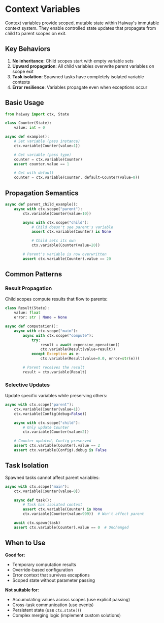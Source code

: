 # Context Variables

Context variables provide scoped, mutable state within Haiway's immutable context system. They
enable controlled state updates that propagate from child to parent scopes on exit.

## Key Behaviors

1. **No inheritance**: Child scopes start with empty variable sets
1. **Upward propagation**: All child variables overwrite parent variables on scope exit
1. **Task isolation**: Spawned tasks have completely isolated variable contexts
1. **Error resilience**: Variables propagate even when exceptions occur

## Basic Usage

```python
from haiway import ctx, State

class Counter(State):
    value: int = 0

async def example():
    # Set variable (pass instance)
    ctx.variable(Counter(value=1))

    # Get variable (pass type)
    counter = ctx.variable(Counter)
    assert counter.value == 1

    # Get with default
    counter = ctx.variable(Counter, default=Counter(value=0))
```

## Propagation Semantics

```python
async def parent_child_example():
    async with ctx.scope("parent"):
        ctx.variable(Counter(value=10))

        async with ctx.scope("child"):
            # Child doesn't see parent's variable
            assert ctx.variable(Counter) is None

            # Child sets its own
            ctx.variable(Counter(value=20))

        # Parent's variable is now overwritten
        assert ctx.variable(Counter).value == 20
```

## Common Patterns

### Result Propagation

Child scopes compute results that flow to parents:

```python
class Result(State):
    value: float
    error: str | None = None

async def computation():
    async with ctx.scope("main"):
        async with ctx.scope("compute"):
            try:
                result = await expensive_operation()
                ctx.variable(Result(value=result))
            except Exception as e:
                ctx.variable(Result(value=0.0, error=str(e)))

        # Parent receives the result
        result = ctx.variable(Result)
```

### Selective Updates

Update specific variables while preserving others:

```python
async with ctx.scope("parent"):
    ctx.variable(Counter(value=1))
    ctx.variable(Config(debug=False))

    async with ctx.scope("child"):
        # Only update Counter
        ctx.variable(Counter(value=2))

    # Counter updated, Config preserved
    assert ctx.variable(Counter).value == 2
    assert ctx.variable(Config).debug is False
```

## Task Isolation

Spawned tasks cannot affect parent variables:

```python
async with ctx.scope("main"):
    ctx.variable(Counter(value=0))

    async def task():
        # Task has isolated context
        assert ctx.variable(Counter) is None
        ctx.variable(Counter(value=999))  # Won't affect parent

    await ctx.spawn(task)
    assert ctx.variable(Counter).value == 0  # Unchanged
```

## When to Use

**Good for:**

- Temporary computation results
- Override-based configuration
- Error context that survives exceptions
- Scoped state without parameter passing

**Not suitable for:**

- Accumulating values across scopes (use explicit passing)
- Cross-task communication (use events)
- Persistent state (use `ctx.state()`)
- Complex merging logic (implement custom solutions)
